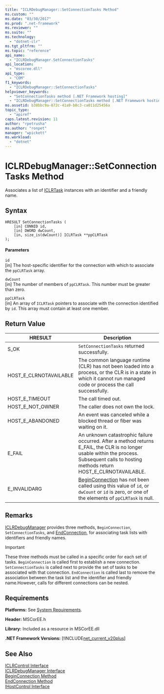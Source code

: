 ```yaml
---
title: "ICLRDebugManager::SetConnectionTasks Method"
ms.custom: ""
ms.date: "03/30/2017"
ms.prod: ".net-framework"
ms.reviewer: ""
ms.suite: ""
ms.technology: 
  - "dotnet-clr"
ms.tgt_pltfrm: ""
ms.topic: "reference"
api_name: 
  - "ICLRDebugManager.SetConnectionTasks"
api_location: 
  - "mscoree.dll"
api_type: 
  - "COM"
f1_keywords: 
  - "ICLRDebugManager::SetConnectionTasks"
helpviewer_keywords: 
  - "SetConnectionTasks method [.NET Framework hosting]"
  - "ICLRDebugManager::SetConnectionTasks method [.NET Framework hosting]"
ms.assetid: b38bbc9a-872c-41a9-b8c3-ca011d25456a
topic_type: 
  - "apiref"
caps.latest.revision: 11
author: "rpetrusha"
ms.author: "ronpet"
manager: "wpickett"
ms.workload: 
  - "dotnet"
---
```

# ICLRDebugManager::SetConnectionTasks Method
Associates a list of [ICLRTask](../../../../docs/framework/unmanaged-api/hosting/iclrtask-interface.md) instances with an identifier and a friendly name.  
  
## Syntax  
  
```  
HRESULT SetConnectionTasks (  
    [in] CONNID id,  
    [in] DWORD dwCount,  
    [in, size_is(dwCount)] ICLRTask **ppCLRTask  
);  
```  
  
#### Parameters  
 `id`  
 [in] The host-specific identifier for the connection with which to associate the `ppCLRTask` array.  
  
 `dwCount`  
 [in] The number of members of `ppCLRTask`. This number must be greater than zero.  
  
 `ppCLRTask`  
 [in] An array of `ICLRTask` pointers to associate with the connection identified by `id`. This array must contain at least one member.  
  
## Return Value  
  
|HRESULT|Description|  
|-------------|-----------------|  
|S_OK|`SetConnectionTasks` returned successfully.|  
|HOST_E_CLRNOTAVAILABLE|The common language runtime (CLR) has not been loaded into a process, or the CLR is in a state in which it cannot run managed code or process the call successfully.|  
|HOST_E_TIMEOUT|The call timed out.|  
|HOST_E_NOT_OWNER|The caller does not own the lock.|  
|HOST_E_ABANDONED|An event was canceled while a blocked thread or fiber was waiting on it.|  
|E_FAIL|An unknown catastrophic failure occurred. After a method returns E_FAIL, the CLR is no longer usable within the process. Subsequent calls to hosting methods return HOST_E_CLRNOTAVAILABLE.|  
|E_INVALIDARG|[BeginConnection](../../../../docs/framework/unmanaged-api/hosting/iclrdebugmanager-beginconnection-method.md) has not been called using this value of `id`, or `dwCount` or `id` is zero, or one of the elements of `ppCLRTask` is null.|  
  
## Remarks  
 [ICLRDebugManager](../../../../docs/framework/unmanaged-api/hosting/iclrdebugmanager-interface.md) provides three methods, `BeginConnection`, `SetConnectionTasks`, and [EndConnection](../../../../docs/framework/unmanaged-api/hosting/iclrdebugmanager-endconnection-method.md), for associating task lists with identifiers and friendly names.  
  
> [!IMPORTANT]
>  These three methods must be called in a specific order for each set of tasks. `BeginConnection` is called first to establish a new connection. `SetConnectionTasks` is called next to provide the set of tasks to be associated with that connection. `EndConnection` is called last to remove the association between the task list and the identifier and friendly name.However, calls for different connections can be nested.  
  
## Requirements  
 **Platforms:** See [System Requirements](../../../../docs/framework/get-started/system-requirements.md).  
  
 **Header:** MSCorEE.h  
  
 **Library:** Included as a resource in MSCorEE.dll  
  
 **.NET Framework Versions:** [!INCLUDE[net_current_v20plus](../../../../includes/net-current-v20plus-md.md)]  
  
## See Also  
 [ICLRControl Interface](../../../../docs/framework/unmanaged-api/hosting/iclrcontrol-interface.md)  
 [ICLRDebugManager Interface](../../../../docs/framework/unmanaged-api/hosting/iclrdebugmanager-interface.md)  
 [BeginConnection Method](../../../../docs/framework/unmanaged-api/hosting/iclrdebugmanager-beginconnection-method.md)  
 [EndConnection Method](../../../../docs/framework/unmanaged-api/hosting/iclrdebugmanager-endconnection-method.md)  
 [IHostControl Interface](../../../../docs/framework/unmanaged-api/hosting/ihostcontrol-interface.md)

